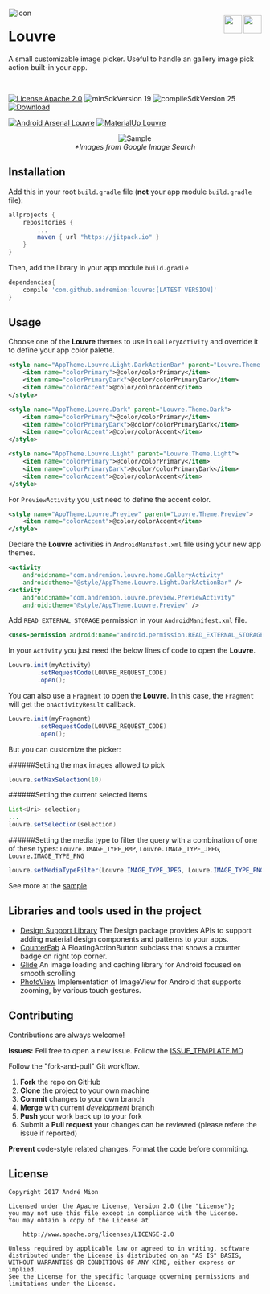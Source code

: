<img alt="Icon" src="sample/src/main/res/mipmap-xxhdpi/ic_launcher.png?raw=true" align="left" hspace="1" vspace="1">

<a alt='Buy Me a Coffee at ko-fi.com' href='https://ko-fi.com/T6T05M4O' target='_blank' align='right'><img align='right' height='36' style='border:0px;height:36px;' src='https://az743702.vo.msecnd.net/cdn/kofi4.png?v=0' border='0' /></a>
<a alt='Get it on Google Play' href='https://play.google.com/store/apps/details?id=com.andremion.louvre.sample' target='_blank' align='right'><img align='right' height='36' style='border:0px;height:36px;' src='https://developer.android.com/images/brand/en_generic_rgb_wo_60.png' border='0' /></a>
# Louvre

A small customizable image picker. Useful to handle an gallery image pick action built-in your app.

</br>

[![License Apache 2.0](https://img.shields.io/badge/License-Apache%202.0-blue.svg?style=true)](http://www.apache.org/licenses/LICENSE-2.0)
![minSdkVersion 19](https://img.shields.io/badge/minSdkVersion-19-red.svg?style=true)
![compileSdkVersion 25](https://img.shields.io/badge/compileSdkVersion-25-yellow.svg?style=true)
[![Download](https://api.bintray.com/packages/andremion/github/Louvre/images/download.svg)](https://bintray.com/andremion/github/Louvre/_latestVersion)

[![Android Arsenal Louvre](https://img.shields.io/badge/Android%20Arsenal-Louvre-green.svg?style=true)](https://android-arsenal.com/details/1/5188)
[![MaterialUp Louvre](https://img.shields.io/badge/MaterialUp-Louvre-blue.svg?style=true)](https://www.uplabs.com/posts/louvre)

<p align="center">
  <img alt='Sample' src="https://raw.githubusercontent.com/andremion/Louvre/master/art/sample.gif"></br>
  <i>*Images from Google Image Search</i>
</p>

## Installation

Add this in your root `build.gradle` file (**not** your app module `build.gradle` file):

```gradle
allprojects {
    repositories {
        ...
        maven { url "https://jitpack.io" }
    }
}
```

Then, add the library in your app module `build.gradle`

```groovy
dependencies{
    compile 'com.github.andremion:louvre:[LATEST VERSION]'
}
```

## Usage

Choose one of the **Louvre** themes to use in `GalleryActivity` and override it to define your app color palette.

```xml
<style name="AppTheme.Louvre.Light.DarkActionBar" parent="Louvre.Theme.Light.DarkActionBar">
    <item name="colorPrimary">@color/colorPrimary</item>
    <item name="colorPrimaryDark">@color/colorPrimaryDark</item>
    <item name="colorAccent">@color/colorAccent</item>
</style>
```
```xml
<style name="AppTheme.Louvre.Dark" parent="Louvre.Theme.Dark">
    <item name="colorPrimary">@color/colorPrimary</item>
    <item name="colorPrimaryDark">@color/colorPrimaryDark</item>
    <item name="colorAccent">@color/colorAccent</item>
</style>
```
```xml
<style name="AppTheme.Louvre.Light" parent="Louvre.Theme.Light">
    <item name="colorPrimary">@color/colorPrimary</item>
    <item name="colorPrimaryDark">@color/colorPrimaryDark</item>
    <item name="colorAccent">@color/colorAccent</item>
</style>
```

For `PreviewActivity` you just need to define the accent color.

```xml
<style name="AppTheme.Louvre.Preview" parent="Louvre.Theme.Preview">
    <item name="colorAccent">@color/colorAccent</item>
</style>
```

Declare the **Louvre** activities in `AndroidManifest.xml` file using your new app themes.

```xml
<activity
    android:name="com.andremion.louvre.home.GalleryActivity"
    android:theme="@style/AppTheme.Louvre.Light.DarkActionBar" />
<activity
    android:name="com.andremion.louvre.preview.PreviewActivity"
    android:theme="@style/AppTheme.Louvre.Preview" />
```

Add `READ_EXTERNAL_STORAGE` permission in your `AndroidManifest.xml` file.

```xml
<uses-permission android:name="android.permission.READ_EXTERNAL_STORAGE" />
```

In your `Activity` you just need the below lines of code to open the **Louvre**.

```java
Louvre.init(myActivity)
        .setRequestCode(LOUVRE_REQUEST_CODE)
        .open();
```

You can also use a `Fragment` to open the **Louvre**. In this case, the `Fragment` will get the `onActivityResult` callback.

```java
Louvre.init(myFragment)
        .setRequestCode(LOUVRE_REQUEST_CODE)
        .open();
```

But you can customize the picker:

######Setting the max images allowed to pick
```java
louvre.setMaxSelection(10)
```

######Setting the current selected items
```java
List<Uri> selection;
...
louvre.setSelection(selection)
```

######Setting the media type to filter the query with a combination of one of these types: `Louvre.IMAGE_TYPE_BMP`, `Louvre.IMAGE_TYPE_JPEG`, `Louvre.IMAGE_TYPE_PNG`
```java
louvre.setMediaTypeFilter(Louvre.IMAGE_TYPE_JPEG, Louvre.IMAGE_TYPE_PNG)
```

See more at the [sample](https://github.com/andremion/Louvre/tree/master/sample)

## Libraries and tools used in the project

* [Design Support Library](http://developer.android.com/intl/pt-br/tools/support-library/features.html#design)
The Design package provides APIs to support adding material design components and patterns to your apps.
* [CounterFab](https://github.com/andremion/CounterFab)
A FloatingActionButton subclass that shows a counter badge on right top corner.
* [Glide](https://github.com/bumptech/glide)
An image loading and caching library for Android focused on smooth scrolling
* [PhotoView](https://github.com/chrisbanes/PhotoView)
Implementation of ImageView for Android that supports zooming, by various touch gestures.

## Contributing

Contributions are always welcome!

**Issues:**
Fell free to open a new issue. Follow the [ISSUE_TEMPLATE.MD](https://github.com/andremion/Louvre/tree/master/ISSUE_TEMPLATE.md)

Follow the "fork-and-pull" Git workflow.

 1. **Fork** the repo on GitHub
 2. **Clone** the project to your own machine
 3. **Commit** changes to your own branch
 4. **Merge** with current *development* branch
 5. **Push** your work back up to your fork
 7. Submit a **Pull request** your changes can be reviewed (please refere the issue if reported)

**Prevent** code-style related changes. Format the code before commiting.

## License

    Copyright 2017 André Mion

    Licensed under the Apache License, Version 2.0 (the "License");
    you may not use this file except in compliance with the License.
    You may obtain a copy of the License at

        http://www.apache.org/licenses/LICENSE-2.0

    Unless required by applicable law or agreed to in writing, software
    distributed under the License is distributed on an "AS IS" BASIS,
    WITHOUT WARRANTIES OR CONDITIONS OF ANY KIND, either express or implied.
    See the License for the specific language governing permissions and
    limitations under the License.
